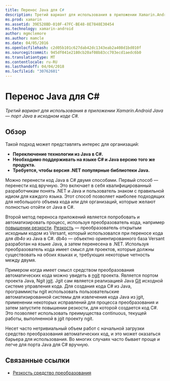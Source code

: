 ```yaml
---
title: Перенос Java для C#
description: Третий вариант для использования в приложении Xamarin.Android Java — порт Java в исходном коде C#.
ms.prod: xamarin
ms.assetid: 39E528BD-010F-47FC-BE48-8E7848E30454
ms.technology: xamarin-android
author: mgmclemore
ms.author: mamcle
ms.date: 04/05/2016
ms.openlocfilehash: c2d05b101c627dab42dc1343eab2a408d1bd010f
ms.sourcegitcommit: 945df041e2180cb20af08b83cc703ecd1aedc6b0
ms.translationtype: MT
ms.contentlocale: ru-RU
ms.lasthandoff: 04/04/2018
ms.locfileid: "30762601"
---
```

# <a name="porting-java-to-c"></a>Перенос Java для C#

_Третий вариант для использования в приложении Xamarin.Android Java — порт Java в исходном коде C#._

## <a name="overview"></a>Обзор

Такой подход может представлять интерес для организаций:

-  **Переключение технологии из Java в C#.**
-  **Необходимо поддерживать на языке C# и Java версию того же продукта.**
-  **Требуется, чтобы версия .NET популярные библиотеки Java.**


Можно перенести код Java в C# двумя способами. Первый способ — перенести код вручную. Это включает в себя квалифицированный разработчикам понять .NET и Java и пользователь знаком с правильной идиом для каждого языка. Этот способ позволяет наиболее подходящих для небольшого объема кода или для организаций, которые желают полностью отойти от Java в C#.

Второй метод переноса приложений является попробовать и автоматизировать процесс, используя преобразователь кода, например [повышении резкости](https://github.com/mono/sharpen). [Резкость](https://github.com/mono/sharpen) — преобразователь открытым исходным кодом из Versant, который использовался при переносе кода для *db4o* из Java в C#. db4o — объектно ориентированного база Versant разработан на языке Java, а затем перенесена в .NET. Используя преобразователь кода имеет смысл для проектов, которые должны существовать на обоих языках и, требующих некоторые четность между двумя.

Примером когда имеет смысл средством преобразования автоматических кода можно увидеть в [ngit](https://github.com/mono/ngit) проекта.
Является портом проекта Java, Ngit [jgit](http://eclipse.org/).
Jgit сам является реализацией Java [Git](http://git-scm.com/) исходной системе управления кода. Для создания кода C# из Java, программисты ngit использовать пользовательские автоматизированной системы для извлечения кода Java из jgit, применении некоторых исправлений для процесса преобразования и затем запустите повышении резкости, для которой создается код C#. Это позволяет использовать преимущества continuous, текущей работы, выполненной в jgit проекту ngit.

Несет часто нетривиальный объем работ с начальной загрузки средство преобразования автоматических код, и это может оказаться барьера для использования. Во многих случаях часто бывает проще и легче для порта Java для C# вручную.



## <a name="related-links"></a>Связанные ссылки

- [Резкость средство преобразования](https://github.com/mono/sharpen)

